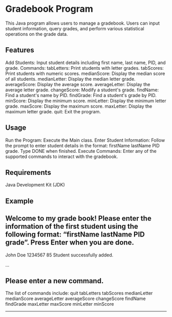 # Gradebook Program
This Java program allows users to manage a gradebook. Users can input student information, query grades, and perform various statistical operations on the grade data.

## Features
Add Students: Input student details including first name, last name, PID, and grade.
Commands:
tabLetters: Print students with letter grades.
tabScores: Print students with numeric scores.
medianScore: Display the median score of all students.
medianLetter: Display the median letter grade.
averageScore: Display the average score.
averageLetter: Display the average letter grade.
changeScore: Modify a student's grade.
findName: Find a student's name by PID.
findGrade: Find a student's grade by PID.
minScore: Display the minimum score.
minLetter: Display the minimum letter grade.
maxScore: Display the maximum score.
maxLetter: Display the maximum letter grade.
quit: Exit the program.
## Usage
Run the Program: Execute the Main class.
Enter Student Information: Follow the prompt to enter student details in the format: firstName lastName PID grade. Type DONE when finished.
Execute Commands: Enter any of the supported commands to interact with the gradebook.
## Requirements
Java Development Kit (JDK)
## Example
Welcome to my grade book!
Please enter the information of the first student using the following format:
“firstName lastName PID grade”.
Press Enter when you are done.
--------------------------------------------------------

John Doe 1234567 85
Student successfully added.

...

Please enter a new command.
--------------------------------------------------------

The list of commands include:
quit        tabLetters   tabScores   medianLetter
medianScore averageLetter averageScore changeScore
findName    findGrade    maxLetter   maxScore
minLetter   minScore

--------------------------------------------------------
